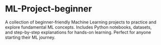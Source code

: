 # ML-Project-beginner
A collection of beginner-friendly Machine Learning projects to practice and explore fundamental ML concepts. Includes Python notebooks, datasets, and step-by-step explanations for hands-on learning. Perfect for anyone starting their ML journey.

